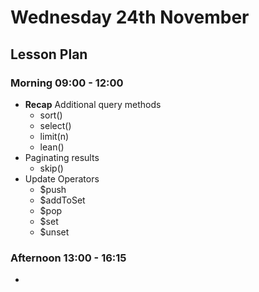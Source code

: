 # Wednesday 24th November

## Lesson Plan

### Morning 09:00 - 12:00

+ **Recap** Additional query methods
  + sort()
  + select()
  + limit(n)
  + lean()
+ Paginating results
  + skip()
+ Update Operators
  + $push
  + $addToSet
  + $pop
  + $set
  + $unset
  
### Afternoon 13:00 - 16:15

+ 
